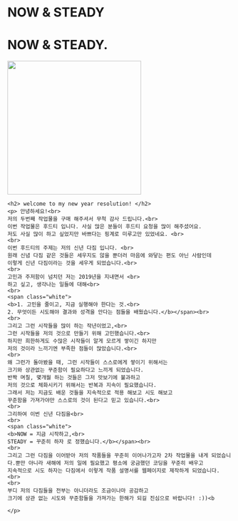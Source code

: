 # NOW & STEADY
<!DOCTYPE html>

<html>
	<head>
		<title>NOW & STEADY</title>
		<meta charset="utf-8">
		<link rel="stylesheet" type="text/css" href="css/style.css">
		<link href="https://fonts.googleapis.com/css?family=Do+Hyeon&display=swap" rel="stylesheet">
	</head>

<body>
	<h1> <b>NOW & STEADY.</b> </h1>
	<img src="images/ice_cream.jpg" width="300">

	<h2> welcome to my new year resolution! </h2>
	<p> 안녕하세요!<br> 
	저의 두번째 작업물을 구매 해주셔서 무척 감사 드립니다.<br>
	이번 작업물은 후드티 입니다. 사실 많은 분들이 후드티 요청을 많이 해주셨어요.
	저도 사실 많이 하고 싶었지만 바쁘다는 핑계로 미루고만 있었네요. <br>
	<br>
	이번 후드티의 주제는 저의 신년 다짐 입니다. <br>
	원래 신념 다짐 같은 것들은 세우지도 않을 뿐더러 마음에 와닿는 편도 아닌 사람인데
	이렇게 신년 다짐이라는 것을 세우게 되었습니다.<br>
	<br>
	고민과 주저함이 넘치던 저는 2019년을 지내면서 <br> 
	하고 싶고, 생각나는 일들에 대해<br> 
	<br>
	<span class="white">
	<b>1. 고민을 줄이고, 지금 실행해야 한다는 것.<br>
	2. 무엇이든 시도해야 결과와 성격을 안다는 점들을 배웠습니다.</b></span><br>
	<br>
	그리고 그런 시작들을 많이 하는 작년이었고,<br>
	그런 시작들을 저의 것으로 만들기 위해 고민했습니다.<br>
	하지만 희한하게도 수많은 시작들이 알게 모르게 쌓이긴 하지만
	저의 것이라 느끼기엔 부족한 점들이 많았습니다.<br>
	<br>
	왜 그런가 돌아봤을 때, 그런 시작들이 스스로에게 쌓이기 위해서는
	크기와 상관없는 꾸준함이 필요하다고 느끼게 되었습니다.
	반짝 며칠, 몇개월 하는 것들은 그저 맛보기에 불과하고
	저의 것으로 체화시키기 위해서는 반복과 지속이 필요했습니다.
	그래서 저는 지금도 배운 것들을 지속적으로 적용 해보고 시도 해보고
	꾸준함을 가져가야만 스스로의 것이 된다고 믿고 있습니다.<br>
	<br>
	그리하여 이번 신년 다짐을<br>
	<br>
	<span class="white">
	<b>NOW = 지금 시작하고,<br>
	STEADY = 꾸준히 하자 로 정했습니다.</b></span><br>
	<br>
	그리고 그런 다짐을 이어받아 저의 작품들을 꾸준히 이어나가고자 2차 작업물을 내게 되었습니다.뿐만 아니라 새해에 저의 일에 필요했고 평소에 궁금했던 코딩을 꾸준히 배우고
	지속적으로 시도 하자는 다짐에서 이렇게 작품 설명서를 웹페이지로 제작하게 되었습니다.<br>
	<br>
	부디 저의 다짐들을 전부는 아니더라도 조금이나마 공감하고
	크기에 상관 없는 시도와 꾸준함들을 가져가는 한해가 되길 진심으로 바랍니다! :))<b

	</p>	
</body>
